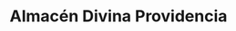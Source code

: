 ---
title: "Almacén Divina Providencia"
url: /san-miguel/almacen-divina-providencia/
shop: supermercado
---